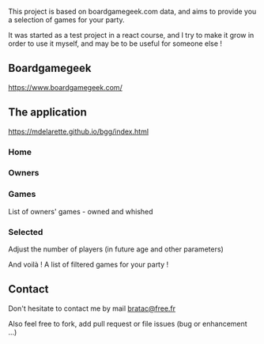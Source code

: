 This project is based on boardgamegeek.com data, and aims to provide you a selection of games for your party.

It was started as a test project in a react course, and I try to make it grow in order to use it myself, and may be to be useful for someone else !

## Boardgamegeek

https://www.boardgamegeek.com/

## The application

https://mdelarette.github.io/bgg/index.html

### Home

### Owners

### Games

List of owners' games - owned and whished

### Selected

Adjust the number of players (in future age and other parameters)

And voilà ! A list of filtered games for your party !

## Contact

Don't hesitate to contact me by mail bratac@free.fr

Also feel free to fork, add pull request or file issues (bug or enhancement ...)
